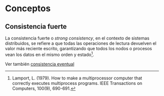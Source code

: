 # Conceptos

## Consistencia fuerte

La consistencia fuerte o *strong consistency*, en el contexto de sistemas
distribuidos, se refiere a que todas las operaciones de lectura devuelven el
valor más reciente escrito, garantizando que todos los nodos o procesos vean los
datos en el mismo orden y estado[^1].

Ver también [consistencia eventual](./4_Consistencia_eventual.md)

[^1]: Lamport, L. (1979). How to make a multiprocessor computer that correctly
    executes multiprocess programs. IEEE Transactions on Computers, 100(9),
    690-691.
